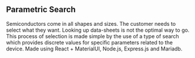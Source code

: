 ## Parametric Search

Semiconductors come in all shapes and sizes. The customer needs to select what they want. Looking up data-sheets is not the optimal way to go. This process of selection is made simple by the use of a type of search which provides discrete values for specific parameters related to the device. 
Made using React + MaterialUI, Node.js, Express.js and Mariadb.
